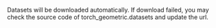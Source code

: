 Datasets will be downloaded automatically. 
If download failed, you may check the source code of torch_geometric.datasets and update the url.

